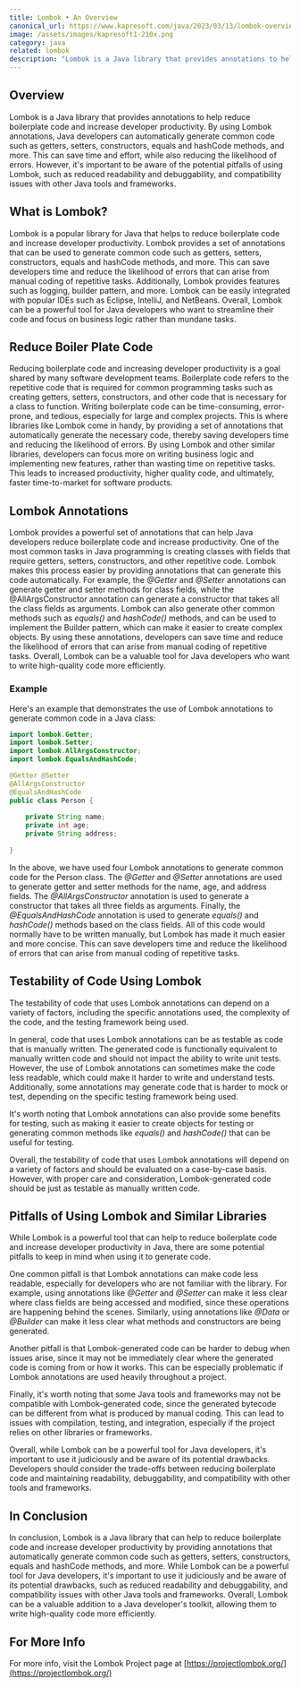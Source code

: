 ```yaml
---
title: Lombok • An Overview
canonical_url: https://www.kapresoft.com/java/2023/03/13/lombok-overview.html
image: /assets/images/kapresoft1-210x.png
category: java
related: lombok
description: "Lombok is a Java library that provides annotations to help reduce boilerplate code and increase developer productivity."
---
```

## Overview

Lombok is a Java library that provides annotations to help reduce boilerplate code and increase developer productivity. By using Lombok annotations, Java developers can automatically generate common code such as getters, setters, constructors, equals and hashCode methods, and more. <!--excerpt-->This can save time and effort, while also reducing the likelihood of errors. However, it's important to be aware of the potential pitfalls of using Lombok, such as reduced readability and debuggability, and compatibility issues with other Java tools and frameworks.

<!--excerpt-->

## What is Lombok?
Lombok is a popular library for Java that helps to reduce boilerplate code and increase developer productivity. Lombok provides a set of annotations that can be used to generate common code such as getters, setters, constructors, equals and hashCode methods, and more. This can save developers time and reduce the likelihood of errors that can arise from manual coding of repetitive tasks. Additionally, Lombok provides features such as logging, builder pattern, and more. Lombok can be easily integrated with popular IDEs such as Eclipse, IntelliJ, and NetBeans. Overall, Lombok can be a powerful tool for Java developers who want to streamline their code and focus on business logic rather than mundane tasks.

## Reduce Boiler Plate Code

Reducing boilerplate code and increasing developer productivity is a goal shared by many software development teams. Boilerplate code refers to the repetitive code that is required for common programming tasks such as creating getters, setters, constructors, and other code that is necessary for a class to function. Writing boilerplate code can be time-consuming, error-prone, and tedious, especially for large and complex projects. This is where libraries like Lombok come in handy, by providing a set of annotations that automatically generate the necessary code, thereby saving developers time and reducing the likelihood of errors. By using Lombok and other similar libraries, developers can focus more on writing business logic and implementing new features, rather than wasting time on repetitive tasks. This leads to increased productivity, higher quality code, and ultimately, faster time-to-market for software products.

## Lombok Annotations

Lombok provides a powerful set of annotations that can help Java developers reduce boilerplate code and increase productivity. One of the most common tasks in Java programming is creating classes with fields that require getters, setters, constructors, and other repetitive code. Lombok makes this process easier by providing annotations that can generate this code automatically. For example, the _@Getter_ and _@Setter_ annotations can generate getter and setter methods for class fields, while the @AllArgsConstructor annotation can generate a constructor that takes all the class fields as arguments. Lombok can also generate other common methods such as _equals()_ and _hashCode()_ methods, and can be used to implement the Builder pattern, which can make it easier to create complex objects. By using these annotations, developers can save time and reduce the likelihood of errors that can arise from manual coding of repetitive tasks. Overall, Lombok can be a valuable tool for Java developers who want to write high-quality code more efficiently.

### Example

Here's an example that demonstrates the use of Lombok annotations to generate common code in a Java class:

```java
import lombok.Getter;
import lombok.Setter;
import lombok.AllArgsConstructor;
import lombok.EqualsAndHashCode;

@Getter @Setter
@AllArgsConstructor
@EqualsAndHashCode
public class Person {
    
    private String name;
    private int age;
    private String address;
    
}
```

In the above, we have used four Lombok annotations to generate common code for the Person class. The _@Getter_ and _@Setter_ annotations are used to generate getter and setter methods for the name, age, and address fields. The _@AllArgsConstructor_ annotation is used to generate a constructor that takes all three fields as arguments. Finally, the _@EqualsAndHashCode_ annotation is used to generate _equals()_ and _hashCode()_ methods based on the class fields. All of this code would normally have to be written manually, but Lombok has made it much easier and more concise. This can save developers time and reduce the likelihood of errors that can arise from manual coding of repetitive tasks.

## Testability of Code Using Lombok

The testability of code that uses Lombok annotations can depend on a variety of factors, including the specific annotations used, the complexity of the code, and the testing framework being used.

In general, code that uses Lombok annotations can be as testable as code that is manually written. The generated code is functionally equivalent to manually written code and should not impact the ability to write unit tests. However, the use of Lombok annotations can sometimes make the code less readable, which could make it harder to write and understand tests. Additionally, some annotations may generate code that is harder to mock or test, depending on the specific testing framework being used.

It's worth noting that Lombok annotations can also provide some benefits for testing, such as making it easier to create objects for testing or generating common methods like _equals()_ and _hashCode()_ that can be useful for testing.

Overall, the testability of code that uses Lombok annotations will depend on a variety of factors and should be evaluated on a case-by-case basis. However, with proper care and consideration, Lombok-generated code should be just as testable as manually written code.

## Pitfalls of Using Lombok and Similar Libraries

While Lombok is a powerful tool that can help to reduce boilerplate code and increase developer productivity in Java, there are some potential pitfalls to keep in mind when using it to generate code.

One common pitfall is that Lombok annotations can make code less readable, especially for developers who are not familiar with the library. For example, using annotations like _@Getter_ and _@Setter_ can make it less clear where class fields are being accessed and modified, since these operations are happening behind the scenes. Similarly, using annotations like _@Data_ or _@Builder_ can make it less clear what methods and constructors are being generated.

Another pitfall is that Lombok-generated code can be harder to debug when issues arise, since it may not be immediately clear where the generated code is coming from or how it works. This can be especially problematic if Lombok annotations are used heavily throughout a project.

Finally, it's worth noting that some Java tools and frameworks may not be compatible with Lombok-generated code, since the generated bytecode can be different from what is produced by manual coding. This can lead to issues with compilation, testing, and integration, especially if the project relies on other libraries or frameworks.

Overall, while Lombok can be a powerful tool for Java developers, it's important to use it judiciously and be aware of its potential drawbacks. Developers should consider the trade-offs between reducing boilerplate code and maintaining readability, debuggability, and compatibility with other tools and frameworks.

## In Conclusion

In conclusion, Lombok is a Java library that can help to reduce boilerplate code and increase developer productivity by providing annotations that automatically generate common code such as getters, setters, constructors, equals and hashCode methods, and more. While Lombok can be a powerful tool for Java developers, it's important to use it judiciously and be aware of its potential drawbacks, such as reduced readability and debuggability, and compatibility issues with other Java tools and frameworks. Overall, Lombok can be a valuable addition to a Java developer's toolkit, allowing them to write high-quality code more efficiently.

## For More Info

For more info, visit the Lombok Project page at [https://projectlombok.org/](https://projectlombok.org/)
